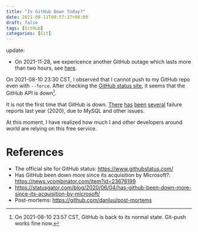 ```yaml
---
title: "Is GitHub Down Today?"
date: 2021-08-11T00:57:37+08:00
draft: false
tags: [GitHub]
categories: [Git]
---
```


update:

+ On 2021-11-28, we expericence another GitHub outage which lasts more than two hours, see [here](https://www.theverge.com/2021/11/27/22805076/github-down-outage-service-issues).


On 2021-08-10 23:30 CST, I observed that I cannot push to my GitHub repo even
with `--force`. After checking the [GitHub status site](https://www.githubstatus.com/), it seems that the GitHub API is down[^1].

It is not the first time that GitHub is down. [There](https://www.infoq.com/news/2020/03/github-february-incidents/) [has](https://devclass.com/2020/03/02/github-outages-its-the-database-stupid/) [been](https://techmonitor.ai/techonology/software/github-outage-impacts-millions-of-developers-issue-found-fix-coming) [several](https://www.theregister.com/2020/07/13/github_takes_some_downtime_availability/) failure reports last year (2020), due to MySQL and other issues.

At this moment, I have realized how much I and other developers around world
are relying on this free service.

# References

+ The official site for GitHub status: https://www.githubstatus.com/
+ Has GitHub been down more since its acquisition by Microsoft?: https://news.ycombinator.com/item?id=23676199
+ https://statusgator.com/blog/2020/06/04/has-github-been-down-more-since-its-acquisition-by-microsoft/
+ Post-mortems: https://github.com/danluu/post-mortems

[^1]: On 2021-08-10 23:57 CST, GitHub is back to its normal state. Git-push works fine now.

